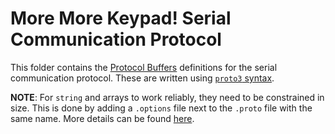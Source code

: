 # More More Keypad! Serial Communication Protocol

This folder contains the [Protocol Buffers](https://protobuf.dev/) definitions for the serial communication protocol. These are written using [`proto3` syntax](https://protobuf.dev/programming-guides/proto3/).

**NOTE**: For `string` and arrays to work reliably, they need to be constrained in size. This is done by adding a `.options` file next to the `.proto` file with the same name. More details can be found [here](https://jpa.kapsi.fi/nanopb/docs/reference.html#defining-the-options-in-a-.options-file).

